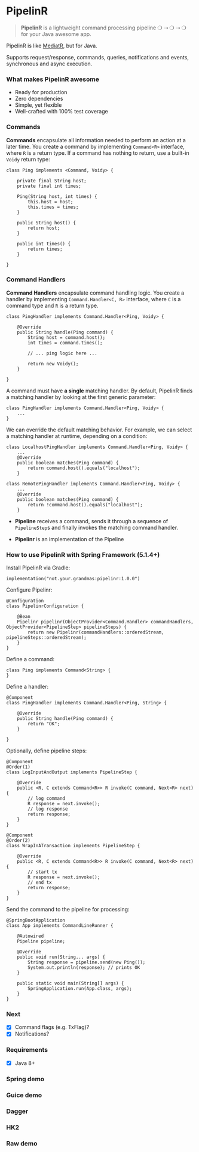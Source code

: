 # PipelinR

> **PipelinR** is a lightweight command processing pipeline ❍ ⇢ ❍ ⇢ ❍ for your Java awesome app. 

PipelinR is like [MediatR](https://github.com/jbogard/MediatR), but for Java. 

Supports request/response, commands, queries, notifications and events, synchronous and async execution.


### What makes PipelinR awesome
- Ready for production
- Zero dependencies
- Simple, yet flexible
- Well-crafted with 100% test coverage

### Commands

**Commands** encapsulate all information needed to perform an action at a later time. You create a command by implementing `Command<R>` interface, where `R` is a return type. If a command has nothing to return, use a built-in `Voidy` return type: 

```
class Ping implements <Command, Voidy> {

    private final String host;
    private final int times;
    
    Ping(String host, int times) {
        this.host = host;
        this.times = times;
    }
    
    public String host() {
        return host;
    }
    
    public int times() {
        return times;
    }
    
}
```   
   
### Command Handlers    
   
**Command Handlers** encapsulate command handling logic. You create a handler by implementing `Command.Handler<C, R>` interface, where `C` is a command type and `R` is a return type.

```
class PingHandler implements Command.Handler<Ping, Voidy> {

    @Override
    public String handle(Ping command) {
        String host = command.host();
        int times = command.times();
        
        // ... ping logic here ...
        
        return new Voidy();
    }
    
}
```   

A command must have **a single** matching handler. By default, PipelinR finds a matching handler by looking at the first generic parameter:

```
class PingHandler implements Command.Handler<Ping, Voidy> {
    ...
}
```

We can override the default matching behavior. For example, we can select a matching handler at runtime, depending on a condition:
```
class LocalhostPingHandler implements Command.Handler<Ping, Voidy> {
    ...
    @Override
    public boolean matches(Ping command) {
        return command.host().equals("localhost");
    }
```

```
class RemotePingHandler implements Command.Handler<Ping, Voidy> {
    ...
    @Override
    public boolean matches(Ping command) {
        return !command.host().equals("localhost");
    }
```

  

- **Pipeline** receives a command, sends it through a sequence of `PipelineStep`s and finally invokes the matching command handler.
 
- **Pipelinr** is an implementation of the Pipeline
  

### How to use PipelinR with Spring Framework (5.1.4+) 

Install PipelinR via Gradle:
```
implementation("not.your.grandmas:pipelinr:1.0.0")
```

Configure Pipelinr:
```
@Configuration
class PipelinrConfiguration {

    @Bean
    Pipelinr pipelinr(ObjectProvider<Command.Handler> commandHandlers, ObjectProvider<PipelineStep> pipelineSteps) {
        return new Pipelinr(commandHandlers::orderedStream, pipelineSteps::orderedStream);
    }
}
```

Define a command:
```
class Ping implements Command<String> {
}
```

Define a handler:
```
@Component
class PingHandler implements Command.Handler<Ping, String> {

    @Override
    public String handle(Ping command) {
        return "OK";
    }

}
```

Optionally, define pipeline steps:
```
@Component
@Order(1)
class LogInputAndOutput implements PipelineStep {

    @Override
    public <R, C extends Command<R>> R invoke(C command, Next<R> next) {
        // log command
        R response = next.invoke();
        // log response
        return response;
    }
}
```

```
@Component
@Order(2)
class WrapInATransaction implements PipelineStep {

    @Override
    public <R, C extends Command<R>> R invoke(C command, Next<R> next) {
        // start tx
        R response = next.invoke();
        // end tx
        return response;
    }
}
```

Send the command to the pipeline for processing:
```
@SpringBootApplication
class App implements CommandLineRunner {

    @Autowired
    Pipeline pipeline;

    @Override
    public void run(String... args) {
        String response = pipeline.send(new Ping());
        System.out.println(response); // prints OK        
    }

    public static void main(String[] args) {
        SpringApplication.run(App.class, args);
    }
}

```

### Next
- [x] Command flags (e.g. TxFlag)?
- [x] Notifications?

### Requirements
- [x] Java 8+

### Spring demo


### Guice demo

### Dagger

### HK2


### Raw demo
